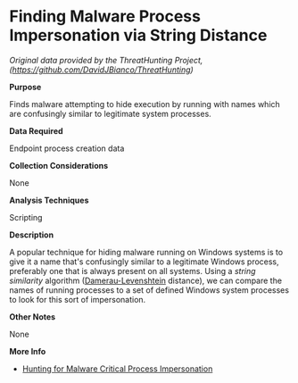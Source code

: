 # Finding Malware Process Impersonation via String Distance

*Original data provided by the ThreatHunting Project, (https://github.com/DavidJBianco/ThreatHunting)*

**Purpose**

Finds malware attempting to hide execution by running with names which are confusingly similar to legitimate system processes.

**Data Required**

Endpoint process creation data

**Collection Considerations**

None

**Analysis Techniques**

Scripting

**Description**

A popular technique for hiding malware running on Windows systems is to give it a name that's confusingly similar to a legitimate Windows process, preferably one that is always present on all systems. Using a _string similarity_ algorithm ([Damerau-Levenshtein](https://en.wikipedia.org/wiki/Damerau%E2%80%93Levenshtein_distance) distance), we can compare the names of running processes to a set of defined Windows system processes to look for this sort of impersonation.

**Other Notes**

None

**More Info**

- [Hunting for Malware Critical Process Impersonation](http://detect-respond.blogspot.com/2016/11/hunting-for-malware-critical-process.html)